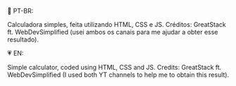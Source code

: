 💚 PT-BR:

Calculadora simples, feita utilizando HTML, CSS e JS. Créditos: GreatStack ft. WebDevSimplified (usei ambos os canais para me ajudar a obter esse resultado).

💗 EN:

Simple calculator, coded using HTML, CSS and JS. Credits: GreatStack ft. WebDevSimplified (I used both YT channels to help me to obtain this result).
